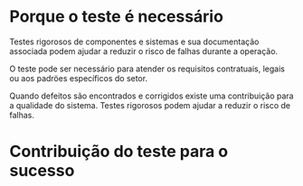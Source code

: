 # Porque o teste é necessário

Testes rigorosos de componentes e sistemas e sua documentação associada podem ajudar a reduzir o risco de falhas durante a operação.

O teste pode ser necessário para atender os requisitos contratuais, legais ou aos padröes específicos do setor. 

Quando defeitos são encontrados e corrigidos existe uma contribuição para a qualidade do sistema. 
Testes rigorosos podem ajudar a reduzir o risco de falhas. 

# Contribuição do teste para o sucesso

